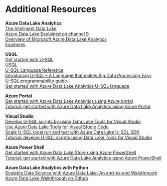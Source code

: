 # Additional Resources

**Azure Data Lake Analytics**  
[The Intelligent Data Lake](https://azure.microsoft.com/en-us/blog/the-intelligent-data-lake/)  
[Azure Data Lake Explained on channel 9](https://channel9.msdn.com/Shows/Data-Exposed/Azure-Data-Lake-Explained)  
[Overview of Microsoft Azure Data Lake Analytics](https://github.com/toddkitta/azure-content/blob/master/articles/data-lake-analytics/data-lake-analytics-overview.md)  
[Examples](https://github.com/Azure/usql/tree/master/Examples)  

**USQL**  
[Get started with U-SQL](https://docs.microsoft.com/en-us/azure/data-lake-analytics/data-lake-analytics-u-sql-get-started)     
[USQL](https://github.com/Azure/usql/)   
[U-SQL Language Reference](https://msdn.microsoft.com/en-us/library/azure/mt591959.aspx)   
[Introducing U-SQL – A Language that makes Big Data Processing Easy](https://blogs.msdn.microsoft.com/visualstudio/2015/09/28/introducing-u-sql-a-language-that-makes-big-data-processing-easy/)   
[U-SQL programmability guide](https://docs.microsoft.com/en-us/azure/data-lake-analytics/data-lake-analytics-u-sql-programmability-guide)   
[Get started with Azure Data Lake Analytics U-SQL language](https://github.com/toddkitta/azure-content/blob/master/articles/data-lake-analytics/data-lake-analytics-u-sql-get-started.md)   


**Azure Portal**  
[Get started with Azure Data Lake Analytics using Azure portal](https://docs.microsoft.com/en-us/azure/data-lake-analytics/data-lake-analytics-get-started-portal)  
[Tutorial: get started with Azure Data Lake Analytics using Azure Portal](https://github.com/toddkitta/azure-content/blob/master/articles/data-lake-analytics/data-lake-analytics-get-started-portal.md)    


**Visual Studio**  
[Develop U-SQL scripts by using Data Lake Tools for Visual Studio](https://docs.microsoft.com/en-us/azure/data-lake-analytics/data-lake-analytics-data-lake-tools-get-started)     
[Use Azure Data Lake Tools for Visual Studio Code](https://docs.microsoft.com/en-us/azure/data-lake-analytics/data-lake-analytics-data-lake-tools-for-vscode)   
[Scale U-SQL local run and test with Azure Data Lake U-SQL SDK](https://docs.microsoft.com/en-us/azure/data-lake-analytics/data-lake-analytics-u-sql-sdk)    
[Tutorial: develop U-SQL scripts using Data Lake Tools for Visual Studio](https://github.com/toddkitta/azure-content/blob/master/articles/data-lake-analytics/data-lake-analytics-data-lake-tools-get-started.md)      

**Azure Power Shell**  
[Get started with Azure Data Lake Store using Azure PowerShell](https://docs.microsoft.com/en-us/azure/data-lake-store/data-lake-store-get-started-powershell)      
[Tutorial: get started with Azure Data Lake Analytics using Azure PowerShell](https://github.com/toddkitta/azure-content/blob/master/articles/data-lake-analytics/data-lake-analytics-get-started-powershell.md)    


**Azure Data Lake Analytics with Python**  
[Scalable Data Science with Azure Data Lake: An end-to-end Walkthrough](https://docs.microsoft.com/en-us/azure/machine-learning/machine-learning-data-science-process-data-lake-walkthrough#ingest)    
[Azure Data Lake Walkthrough on Github](https://github.com/Azure/Azure-MachineLearning-DataScience/tree/master/Misc/AzureDataLakeWalkthrough)    


 
